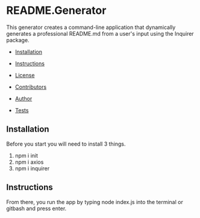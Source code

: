 
# README.Generator 
This generator creates a command-line application that dynamically generates a professional README.md from a user's input using the Inquirer package.

* [Installation](#Installation)

* [Instructions](#Instructions)

* [License](#License)

* [Contributors](#Contributors)

* [Author](#Author)

* [Tests](#Tests)
## Installation
Before you start you will need to install 3 things. 
1. npm i init
2. npm i axios
3. npm i inquirer
## Instructions
From there, you run the app by typing node index.js into the terminal or gitbash and press enter. 
```
